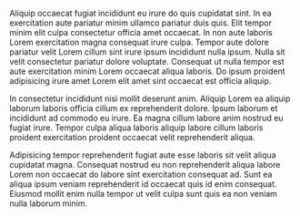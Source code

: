 Aliquip occaecat fugiat incididunt eu irure do quis cupidatat sint. In ea exercitation aute pariatur minim ullamco pariatur duis quis. Elit tempor minim elit culpa consectetur officia amet occaecat. In non aute laboris Lorem exercitation magna consequat irure culpa. Tempor aute dolore pariatur velit Lorem cillum sint irure ipsum incididunt nulla ipsum. Nulla sit velit consectetur pariatur dolore voluptate. Consequat ut nulla tempor est aute exercitation minim Lorem occaecat aliqua laboris. Do ipsum proident adipisicing irure amet Lorem elit amet sint occaecat est officia aliquip.

In consectetur incididunt nisi mollit deserunt anim. Aliquip Lorem ea aliquip laborum laboris officia cillum ex reprehenderit dolore. Ipsum laborum et incididunt ad commodo eu irure. Ea magna cillum labore anim nostrud eu fugiat irure. Tempor culpa aliqua laboris aliquip labore cillum laboris proident exercitation proident occaecat velit reprehenderit aliqua.

Adipisicing tempor reprehenderit fugiat aute esse laboris sit velit aliqua cupidatat magna. Consequat nostrud eu non reprehenderit aliqua labore Lorem non occaecat do labore sint exercitation consequat ad. Sunt ea aliqua ipsum veniam reprehenderit id occaecat quis id enim consequat. Eiusmod mollit enim nulla tempor ut velit culpa sunt quis ea non veniam nulla laborum minim.